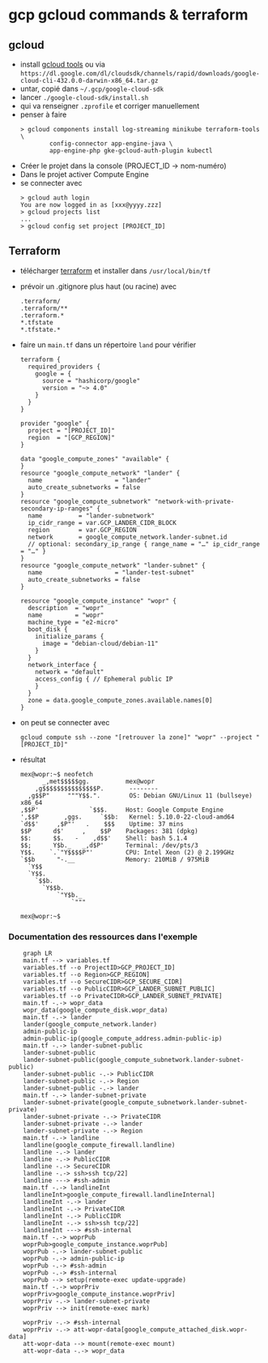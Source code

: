 # gcp gcloud commands & terraform

## gcloud

* install [gcloud tools](https://cloud.google.com/sdk/docs/install)
  ou via ``https://dl.google.com/dl/cloudsdk/channels/rapid/downloads/google-cloud-cli-432.0.0-darwin-x86_64.tar.gz``
* untar, copié dans ``~/.gcp/google-cloud-sdk``
* lancer ``./google-cloud-sdk/install.sh``
* qui va renseigner ``.zprofile`` et corriger manuellement
* penser à faire 
  ```
  > gcloud components install log-streaming minikube terraform-tools \
          config-connector app-engine-java \
          app-engine-php gke-gcloud-auth-plugin kubectl
  ```
* Créer le projet dans la console (PROJECT_ID -> nom-numéro)
* Dans le projet activer Compute Engine
* se connecter avec
  ```
  > gcloud auth login
  You are now logged in as [xxx@yyyy.zzz]
  > gcloud projects list
  ...
  > gcloud config set project [PROJECT_ID]
  ```

## Terraform
* télécharger [terraform](https://releases.hashicorp.com/terraform/1.4.6/terraform_1.4.6_darwin_arm64.zip) et installer dans ``/usr/local/bin/tf``
* prévoir un .gitignore plus haut (ou racine) avec
    ```
    .terraform/
    .terraform/**
    .terraform.*
    *.tfstate
    *.tfstate.*
    ```

* faire un ``main.tf`` dans un répertoire ``land`` pour vérifier
  ```
  terraform {
    required_providers {
      google = {
        source = "hashicorp/google"
        version = "~> 4.0"
      }
    }
  }

  provider "google" {
    project = "[PROJECT_ID]"
    region  = "[GCP_REGION]"
  }

  data "google_compute_zones" "available" {
  }
  resource "google_compute_network" "lander" {
    name                    = "lander"
    auto_create_subnetworks = false
  }
  resource "google_compute_subnetwork" "network-with-private-secondary-ip-ranges" {
    name          = "lander-subnetwork"
    ip_cidr_range = var.GCP_LANDER_CIDR_BLOCK
    region        = var.GCP_REGION
    network       = google_compute_network.lander-subnet.id
    // optional: secondary_ip_range { range_name = "…" ip_cidr_range = "…" }
  }
  resource "google_compute_network" "lander-subnet" {
    name                    = "lander-test-subnet"
    auto_create_subnetworks = false
  }

  resource "google_compute_instance" "wopr" {
    description  = "wopr"
    name         = "wopr"
    machine_type = "e2-micro"
    boot_disk {
      initialize_params {
        image = "debian-cloud/debian-11"
      }
    }
    network_interface {
      network = "default"
      access_config { // Ephemeral public IP
      }
    }
    zone = data.google_compute_zones.available.names[0]
  }
  ```
* on peut se connecter avec 

  ``gcloud compute ssh --zone "[retrouver la zone]" "wopr" --project "[PROJECT_ID]"``

* résultat
  ```
  mex@wopr:~$ neofetch 
        _,met$$$$$gg.          mex@wopr 
      ,g$$$$$$$$$$$$$$$P.       -------- 
    ,g$$P"     """Y$$.".        OS: Debian GNU/Linux 11 (bullseye) x86_64 
  ,$$P'              `$$$.     Host: Google Compute Engine 
  ',$$P       ,ggs.     `$$b:   Kernel: 5.10.0-22-cloud-amd64 
  `d$$'     ,$P"'   .    $$$    Uptime: 37 mins 
  $$P      d$'     ,    $$P    Packages: 381 (dpkg) 
  $$:      $$.   -    ,d$$'    Shell: bash 5.1.4 
  $$;      Y$b._   _,d$P'      Terminal: /dev/pts/3 
  Y$$.    `.`"Y$$$$P"'         CPU: Intel Xeon (2) @ 2.199GHz 
  `$$b      "-.__              Memory: 210MiB / 975MiB 
    `Y$$
    `Y$$.                                              
      `$$b.                                            
        `Y$$b.
            `"Y$b._
                `"""

  mex@wopr:~$ 
  ```  
  
### Documentation des ressources dans l'exemple
```mermaid
    graph LR
    main.tf --> variables.tf
    variables.tf --o ProjectID>GCP_PROJECT_ID]
    variables.tf --o Region>GCP_REGION]
    variables.tf --o SecureCIDR>GCP_SECURE_CIDR]
    variables.tf --o PublicCIDR>GCP_LANDER_SUBNET_PUBLIC]
    variables.tf --o PrivateCIDR>GCP_LANDER_SUBNET_PRIVATE]
    main.tf -.-> wopr_data
    wopr_data(google_compute_disk.wopr_data)
    main.tf -.-> lander
    lander(google_compute_network.lander)
    admin-public-ip
    admin-public-ip(google_compute_address.admin-public-ip)
    main.tf -.-> lander-subnet-public
    lander-subnet-public
    lander-subnet-public(google_compute_subnetwork.lander-subnet-public)
    lander-subnet-public -.-> PublicCIDR
    lander-subnet-public -.-> Region
    lander-subnet-public -.-> lander
    main.tf -.-> lander-subnet-private
    lander-subnet-private(google_compute_subnetwork.lander-subnet-private)
    lander-subnet-private -.-> PrivateCIDR
    lander-subnet-private -.-> lander
    lander-subnet-private -.-> Region
    main.tf -.-> landline
    landline(google_compute_firewall.landline)
    landline -.-> lander
    landline -.-> PublicCIDR
    landline -.-> SecureCIDR
    landline -.-> ssh>ssh tcp/22]
    landline ---> #ssh-admin
    main.tf -.-> landlineInt
    landlineInt>google_compute_firewall.landlineInternal]
    landlineInt -.-> lander
    landlineInt -.-> PrivateCIDR
    landlineInt -.-> PublicCIDR
    landlineInt -.-> ssh>ssh tcp/22]
    landlineInt ---> #ssh-internal
    main.tf -.-> woprPub
    woprPub>google_compute_instance.woprPub]
    woprPub -.-> lander-subnet-public
    woprPub -.-> admin-public-ip
    woprPub -.-> #ssh-admin
    woprPub -.-> #ssh-internal
    woprPub --> setup(remote-exec update-upgrade)
    main.tf -.-> woprPriv
    woprPriv>google_compute_instance.woprPriv]
    woprPriv -.-> lander-subnet-private
    woprPriv --> init(remote-exec mark)
    
    woprPriv -.-> #ssh-internal
    woprPriv -.-> att-wopr-data[google_compute_attached_disk.wopr-data]
    att-wopr-data --> mount(remote-exec mount)
    att-wopr-data -.-> wopr_data
  ```